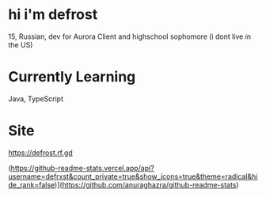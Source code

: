 # hi i'm defrost
15, Russian, dev for Aurora Client and highschool sophomore (i dont live in the US)
# Currently Learning
Java, TypeScript
# Site
https://defrost.rf.gd

(https://github-readme-stats.vercel.app/api?username=defrxst&count_private=true&show_icons=true&theme=radical&hide_rank=false)](https://github.com/anuraghazra/github-readme-stats)
